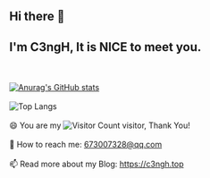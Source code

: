 ## Hi there 👋
## I'm C3ngH, It is NICE to meet you. 
<br></br>
[![Anurag's GitHub stats](https://github-readme-stats.vercel.app/api?username=zch050217&theme=tokyonight)](https://github.com/anuraghazra/github-readme-stats)
<br></br>
![Top Langs](https://github-readme-stats.vercel.app/api/top-langs/?username=zch050217&layout=compact&theme=tokyonight)
</br></br>
😄 You are my ![Visitor Count](https://profile-counter.glitch.me/zch050217/count.svg) visitor, Thank You!
<br></br>
💬 How to reach me: 673007328@qq.com
<br></br>
📫 Read more about my Blog: https://c3ngh.top
